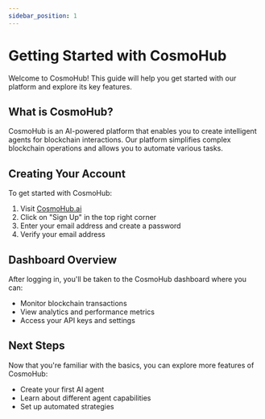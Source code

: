 ```yaml
---
sidebar_position: 1
---
```


# Getting Started with CosmoHub

Welcome to CosmoHub! This guide will help you get started with our platform and explore its key features.

## What is CosmoHub?

CosmoHub is an AI-powered platform that enables you to create intelligent agents for blockchain interactions. Our platform simplifies complex blockchain operations and allows you to automate various tasks.

## Creating Your Account

To get started with CosmoHub:

1. Visit [CosmoHub.ai](https://cosmohub.ai)
2. Click on "Sign Up" in the top right corner
3. Enter your email address and create a password
4. Verify your email address

## Dashboard Overview

After logging in, you'll be taken to the CosmoHub dashboard where you can:

- Monitor blockchain transactions
- View analytics and performance metrics
- Access your API keys and settings

## Next Steps

Now that you're familiar with the basics, you can explore more features of CosmoHub:

- Create your first AI agent
- Learn about different agent capabilities
- Set up automated strategies

